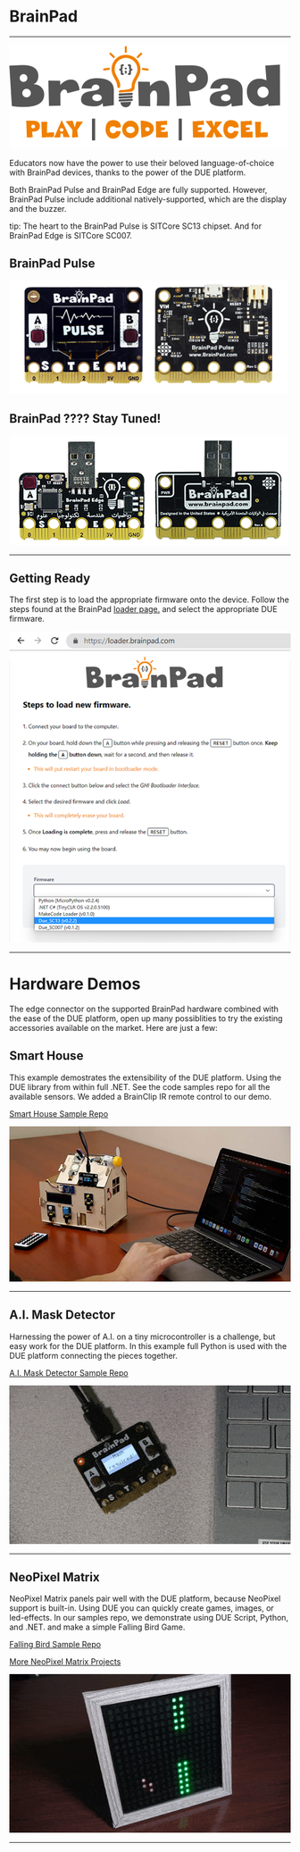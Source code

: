 # BrainPad

---
![BrainPad Logo](images/brainpad-logo.png) 


Educators now have the power to use their beloved language-of-choice with BrainPad devices, thanks to the power of the DUE platform.

Both BrainPad Pulse and BrainPad Edge are fully supported. However, BrainPad Pulse include additional natively-supported, which are the display and the buzzer.

tip: The heart to the BrainPad Pulse is SITCore SC13 chipset. And for BrainPad Edge is SITCore SC007.

## BrainPad Pulse
![BrainPad Pulse](images/brainpad-pulse.png) 

## BrainPad ???? Stay Tuned!
![BrainPad Edge](images/brainpad-edge.png) 

---

## Getting Ready
The first step is to load the appropriate firmware onto the device. Follow the steps found at the BrainPad [loader page.](https://loader.brainpad.com) and select the appropriate DUE firmware. 

![BrainPad Loader Page](images/loader.png) 

---

# Hardware Demos
The edge connector on the supported BrainPad hardware combined with the ease of the DUE platform, open up many possiblities to try the existing accessories available on the market. Here are just a few:

## Smart House
This example demostrates the extensibility of the DUE platform. Using the DUE library from within full .NET. See the code samples repo for all the available sensors. We added a BrainClip IR remote control to our demo. 

[Smart House Sample Repo](https://github.com/ghi-electronics/due-samples/tree/main/BrainPad/SmartHome)

![Smart House](images/smart-house-demo.jpg) 

---

## A.I. Mask Detector
Harnessing the power of A.I. on a tiny microcontroller is a challenge, but easy work for the DUE platform. In this example full Python is used with the DUE platform connecting the pieces together. 

[A.I. Mask Detector Sample Repo](https://github.com/ghi-electronics/due-samples/tree/main/AI-MaskDetect/python)

![A.I. Mask Detector](images/ai-mask-detect.gif) 

---
## NeoPixel Matrix 
NeoPixel Matrix panels pair well with the DUE platform, because NeoPixel support is built-in. Using DUE you can quickly create games, images, or led-effects. In our samples repo, we demonstrate using DUE Script, Python, and .NET. and make a simple Falling Bird Game.

[Falling Bird Sample Repo](https://github.com/ghi-electronics/due-samples/tree/main/NeoMatrix/16x16/FallingBird)

[More NeoPixel Matrix Projects](../software/due-script/samples/neopixel-matrix.md)

![NeoPixel Falling Bird](images/falling-bird.gif) 

---
